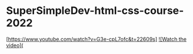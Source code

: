 # SuperSimpleDev-html-css-course-2022
[https://www.youtube.com/watch?v=G3e-cpL7ofc&t=22609s]
[![Watch the video](]([](https://www.youtube.com/watch?v=G3e-cpL7ofc&t=22609s)https://www.youtube.com/watch?v=G3e-cpL7ofc&t=22609s)
